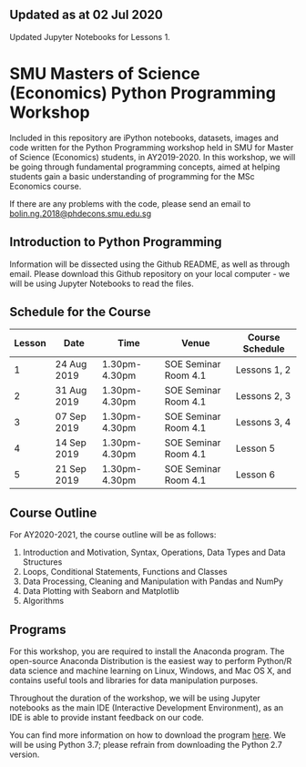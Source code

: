 Updated as at 02 Jul 2020
---
Updated Jupyter Notebooks for Lessons 1.

# SMU Masters of Science (Economics) Python Programming Workshop
Included in this repository are iPython notebooks, datasets, images and code written for the Python Programming workshop held in SMU for Master of Science (Economics) students, in AY2019-2020. In this workshop, we will be going through fundamental programming concepts, aimed at helping students gain a basic understanding of programming for the MSc Economics course. 

If there are any problems with the code, please send an email to bolin.ng.2018@phdecons.smu.edu.sg

## Introduction to Python Programming
Information will be dissected using the Github README, as well as through email. Please download this Github repository on your local computer - we will be using Jupyter Notebooks to read the files.

## Schedule for the Course
| Lesson  |     Date     |     Time       |       Venue          |  Course Schedule  |
|---------|--------------|----------------|----------------------|-------------------|
|    1    |  24 Aug 2019 | 1.30pm-4.30pm  | SOE Seminar Room 4.1 |   Lessons 1, 2    |
|    2    |  31 Aug 2019 | 1.30pm-4.30pm  | SOE Seminar Room 4.1 |   Lessons 2, 3    |
|    3    |  07 Sep 2019 | 1.30pm-4.30pm  | SOE Seminar Room 4.1 |   Lessons 3, 4    |
|    4    |  14 Sep 2019 | 1.30pm-4.30pm  | SOE Seminar Room 4.1 |   Lesson  5       |
|    5    |  21 Sep 2019 | 1.30pm-4.30pm  | SOE Seminar Room 4.1 |   Lesson  6       |

## Course Outline
For AY2020-2021, the course outline will be as follows:
1. Introduction and Motivation, Syntax, Operations, Data Types and Data Structures
2. Loops, Conditional Statements, Functions and Classes
3. Data Processing, Cleaning and Manipulation with Pandas and NumPy
4. Data Plotting with Seaborn and Matplotlib
5. Algorithms

## Programs
For this workshop, you are required to install the Anaconda program. The open-source Anaconda Distribution is the easiest way to perform Python/R data science and machine learning on Linux, Windows, and Mac OS X, and contains useful tools and libraries for data manipulation purposes. 

Throughout the duration of the workshop, we will be using Jupyter notebooks as the main IDE (Interactive Development Environment), as an IDE is able to provide instant feedback on our code.

You can find more information on how to download the program [here](https://docs.anaconda.com/anaconda/install/). We will be using Python 3.7; please refrain from downloading the Python 2.7 version.

